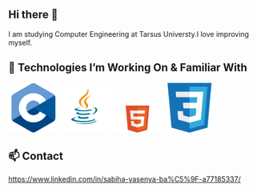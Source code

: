 ## Hi there 👋

I am studying Computer Engineering at Tarsus Universty.I love improving myself.

## 🚀 Technologies I’m Working On & Familiar With
<img src="c.png" alt="C" width="100">
<img src="java.png" alt="Java" width="100">
<img src="Html.png" alt="HTML" width="100">
<img src="css.png" alt="CSS" width="100">

## 📫 Contact
https://www.linkedin.com/in/sabiha-yasenya-ba%C5%9F-a77185337/

